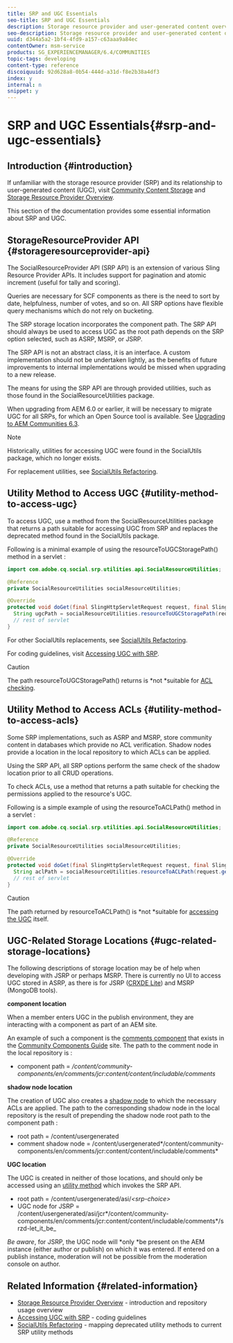 ```yaml
---
title: SRP and UGC Essentials
seo-title: SRP and UGC Essentials
description: Storage resource provider and user-generated content overview
seo-description: Storage resource provider and user-generated content overview
uuid: d344a5a2-1bf4-4fd9-a157-c63aaa9a84ec
contentOwner: msm-service
products: SG_EXPERIENCEMANAGER/6.4/COMMUNITIES
topic-tags: developing
content-type: reference
discoiquuid: 92d628a8-0b54-444d-a31d-f8e2b38a4df3
index: y
internal: n
snippet: y
---
```


# SRP and UGC Essentials{#srp-and-ugc-essentials}

## Introduction {#introduction}

If unfamiliar with the storage resource provider (SRP) and its relationship to user-generated content (UGC), visit [Community Content Storage](../../communities/using/working-with-srp.md) and [Storage Resource Provider Overview](../../communities/using/srp.md).

This section of the documentation provides some essential information about SRP and UGC.

## StorageResourceProvider API {#storageresourceprovider-api}

The SocialResourceProvider API (SRP API) is an extension of various Sling Resource Provider APIs. It includes support for pagination and atomic increment (useful for tally and scoring).

Queries are necessary for SCF components as there is the need to sort by date, helpfulness, number of votes, and so on. All SRP options have flexible query mechanisms which do not rely on bucketing.

The SRP storage location incorporates the component path. The SRP API should always be used to access UGC as the root path depends on the SRP option selected, such as ASRP, MSRP, or JSRP.

The SRP API is not an abstract class, it is an interface. A custom implementation should not be undertaken lightly, as the benefits of future improvements to internal implementations would be missed when upgrading to a new release.

The means for using the SRP API are through provided utilities, such as those found in the SocialResourceUtilities package.

When upgrading from AEM 6.0 or earlier, it will be necessary to migrate UGC for all SRPs, for which an Open Source tool is available. See [Upgrading to AEM Communities 6.3](../../communities/using/upgrade.md).

>[!NOTE]
>
>Historically, utilities for accessing UGC were found in the SocialUtils package, which no longer exists.
>
>For replacement utilities, see [SocialUtils Refactoring](../../communities/using/socialutils.md).

## Utility Method to Access UGC {#utility-method-to-access-ugc}

To access UGC, use a method from the SocialResourceUtilities package that returns a path suitable for accessing UGC from SRP and replaces the deprecated method found in the SocialUtils package.

Following is a minimal example of using the resourceToUGCStoragePath() method in a servlet :

```java
import com.adobe.cq.social.srp.utilities.api.SocialResourceUtilities;

@Reference
private SocialResourceUtilities socialResourceUtilities;

@Override
protected void doGet(final SlingHttpServletRequest request, final SlingHttpServletResponse response) throws ServletException, IOException {
  String ugcPath = socialResourceUtilities.resourceToUGCStoragePath(request.getResource());
  // rest of servlet
}
```

For other SocialUtils replacements, see [SocialUtils Refactoring](../../communities/using/socialutils.md).

For coding guidelines, visit [Accessing UGC with SRP](../../communities/using/accessing-ugc-with-srp.md).

>[!CAUTION]
>
>The path resourceToUGCStoragePath() returns is *not *suitable for [ACL checking](../../communities/using/srp.md#foraccesscontrolacls).

## Utility Method to Access ACLs {#utility-method-to-access-acls}

Some SRP implementations, such as ASRP and MSRP, store community content in databases which provide no ACL verification. Shadow nodes provide a location in the local repository to which ACLs can be applied.

Using the SRP API, all SRP options perform the same check of the shadow location prior to all CRUD operations.

To check ACLs, use a method that returns a path suitable for checking the permissions applied to the resource's UGC.

Following is a simple example of using the resourceToACLPath() method in a servlet :

```java
import com.adobe.cq.social.srp.utilities.api.SocialResourceUtilities;

@Reference
private SocialResourceUtilities socialResourceUtilities;

@Override
protected void doGet(final SlingHttpServletRequest request, final SlingHttpServletResponse response) throws ServletException, IOException {
  String aclPath = socialResourceUtilities.resourceToACLPath(request.getResource());
  // rest of servlet
}
```

>[!CAUTION]
>
>The path returned by resourceToACLPath() is *not *suitable for [accessing the UGC](#utilitymethodtoaccessacls) itself.

## UGC-Related Storage Locations {#ugc-related-storage-locations}

The following descriptions of storage location may be of help when developing with JSRP or perhaps MSRP. There is currently no UI to access UGC stored in ASRP, as there is for JSRP ([CRXDE Lite](../../sites/developing/using/developing-with-crxde-lite.md)) and MSRP (MongoDB tools).

**component location**

When a member enters UGC in the publish environment, they are interacting with a component as part of an AEM site.

An example of such a component is the [comments component](http://localhost:4502/content/community-components/en/comments.html) that exists in the [Community Components Guide](../../communities/using/components-guide.md) site. The path to the comment node in the local repository is :

* component path = */content/community-components/en/comments/jcr:content/content/includable/comments*

**shadow node location**

The creation of UGC also creates a [shadow node](../../communities/using/srp.md#aboutshadownodesinjcr) to which the necessary ACLs are applied. The path to the corresponding shadow node in the local repository is the result of prepending the shadow node root path to the component path :

* root path = /content/usergenerated
* comment shadow node = /content/usergenerated*/content/community-components/en/comments/jcr:content/content/includable/comments*

**UGC location**

The UGC is created in neither of those locations, and should only be accessed using an [utility method](#utilitymethodtoaccessugc) which invokes the SRP API.

* root path = /content/usergenerated/asi/*&lt;srp-choice&gt;*
* UGC node for JSRP = /content/usergenerated/asi/jcr*/content/community-components/en/comments/jcr:content/content/includable/comments*/srzd-let_it_be_

*Be aware*, for JSRP, the UGC node will *only *be present on the AEM instance (either author or publish) on which it was entered. If entered on a publish instance, moderation will not be possible from the moderation console on author.

<!--
Comment Type: draft

<h2>SRP Tools</h2>
-->

<!--
Comment Type: draft

<p>The customer can use an opensource tool to clean their report suites. The tool is here:</p>
<p><a href="https://github.com/Adobe-Marketing-Cloud/aem-communities-srp-tools">https://github.com/Adobe-Marketing-Cloud/aem-communities-srp-tools</a></p>
<p>The customer can self-manage their report suites. We don’t yet have a UI to manage UGC, but the source to the command line tool is available in that repo if the customer would like to fork and enhance it</p>
-->

## Related Information {#related-information}

* [Storage Resource Provider Overview](../../communities/using/srp.md) - introduction and repository usage overview
* [Accessing UGC with SRP](../../communities/using/accessing-ugc-with-srp.md) - coding guidelines
* [SocialUtils Refactoring](../../communities/using/socialutils.md) - mapping deprecated utility methods to current SRP utility methods

